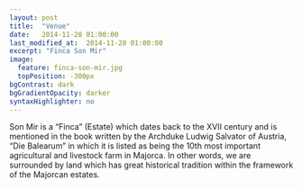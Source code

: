```yaml
---
layout: post
title:  "Venue"
date:   2014-11-28 01:00:00
last_modified_at:  2014-11-28 01:00:00
excerpt: "Finca Son Mir"
image:
  feature: finca-son-mir.jpg
  topPosition: -300px
bgContrast: dark
bgGradientOpacity: darker
syntaxHighlighter: no
---
```

Son Mir is a “Finca” (Estate) which dates back to the XVII century and is 
mentioned in the book written by the Archduke Ludwig Salvator of Austria, 
“Die Balearum” in which it is listed as being the 10th most important 
agricultural and livestock farm in Majorca. In other words, we are surrounded 
by land which has great historical tradition within the framework of the 
Majorcan estates.

